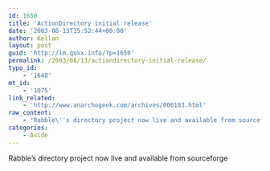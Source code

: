 ```yaml
---
id: 1650
title: 'ActionDirectory initial release'
date: '2003-08-13T15:52:44+00:00'
author: Kellan
layout: post
guid: 'http://lm.quxx.info/?p=1650'
permalink: /2003/08/13/actiondirectory-initial-release/
typo_id:
    - '1648'
mt_id:
    - '1075'
link_related:
    - 'http://www.anarchogeek.com/archives/000183.html'
raw_content:
    - 'Rabble\''s directory project now live and available from sourceforge'
categories:
    - Aside
---
```


Rabble’s directory project now live and available from sourceforge